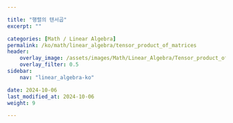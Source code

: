```yaml
---

title: "행렬의 텐서곱"
excerpt: ""

categories: [Math / Linear Algebra]
permalink: /ko/math/linear_algebra/tensor_product_of_matrices
header:
    overlay_image: /assets/images/Math/Linear_Algebra/Tensor_product_of_matrices.png
    overlay_filter: 0.5
sidebar: 
    nav: "linear_algebra-ko"

date: 2024-10-06
last_modified_at: 2024-10-06
weight: 9

---
```


